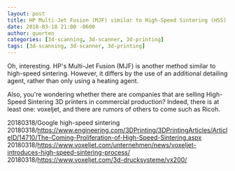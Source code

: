 ```yaml
---
layout: post
title: HP Multi-Jet Fusion (MJF) similar to High-Speed Sintering (HSS)
date: 2018-03-18 21:00 -0600
author: quorten
categories: [3d-scanning, 3d-scanner, 3d-printing]
tags: [3d-scanning, 3d-scanner, 3d-printing]
---
```


Oh, interesting.  HP's Multi-Jet Fusion (MJF) is another method
similar to high-speed sintering.  However, it differs by the use of an
additional detailing agent, rather than only using a heating agent.

Also, you're wondering whether there are companies that are selling
High-Speed Sintering 3D printers in commercial production?  Indeed,
there is at least one: voxeljet, and there are rumors of others to
come such as Ricoh.

20180318/Google high-speed sintering  
20180318/https://www.engineering.com/3DPrinting/3DPrintingArticles/ArticleID/14710/The-Coming-Proliferation-of-High-Speed-Sintering.aspx  
20180318/https://www.voxeljet.com/unternehmen/news/voxeljet-introduces-high-speed-sintering-process/  
20180318/https://www.voxeljet.com/3d-drucksysteme/vx200/
